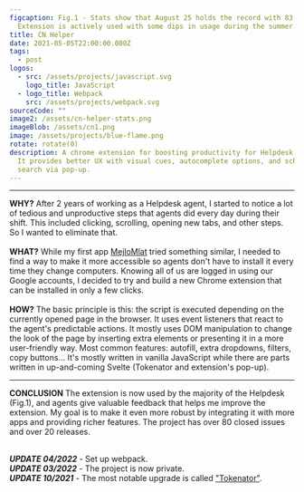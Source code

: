 ```yaml
---
figcaption: Fig.1 - Stats show that August 25 holds the record with 83 users.
  Extension is actively used with some dips in usage during the summer.
title: CN Helper
date: 2021-05-05T22:00:00.000Z
tags:
  - post
logos:
  - src: /assets/projects/javascript.svg
    logo_title: JavaScript
  - logo_title: Webpack
    src: /assets/projects/webpack.svg
sourceCode: ""
image2: /assets/cn-helper-stats.png
imageBlob: /assets/cn1.png
image: /assets/projects/blue-flame.png
rotate: rotate(0)
description: A chrome extension for boosting productivity for Helpdesk agents.
  It provides better UX with visual cues, autocomplete options, and school
  search via pop-up.
---
```

- - -

**WHY?**
After 2 years of working as a Helpdesk agent, I started to notice a lot of tedious and unproductive steps that agents did every day during their shift. This included clicking, scrolling, opening new tabs, and other steps. So I wanted to eliminate that.
\
\
**WHAT?**
While my first app [MejloMlat](https://11ty-bulma-netlifycms.netlify.app/projects/2020%20mejlomlat/) tried something similar, I needed to find a way to make it more accessible so agents don't have to install it every time they change computers. Knowing all of us are logged in using our Google accounts, I decided to try and build a new Chrome extension that can be installed in only a few clicks.
\
\
**HOW?**
The basic principle is this: the script is executed depending on the currently opened page in the browser. It uses event listeners that react to the agent's predictable actions. It mostly uses DOM manipulation to change the look of the page by inserting extra elements or presenting it in a more user-friendly way. 
Most common features: autofill, extra dropdowns, filters, copy buttons...
It's mostly written in vanilla JavaScript while there are parts written in up-and-coming Svelte (Tokenator and extension's pop-up).

- - -

**CONCLUSION**
The extension is now used by the majority of the Helpdesk (Fig.1), and agents give valuable feedback that helps me improve the extension. My goal is to make it even more robust by integrating it with more apps and providing richer features. The project has over 80 closed issues and over 20 releases. 

\
***UPDATE 04/2022*** -  Set up webpack.\
***UPDATE 03/2022*** -  The project is now private.\
***UPDATE 10/2021*** -  The most notable upgrade is called ["Tokenator"](https://filip-jugkala.com/projects/2021%20tokenator/).